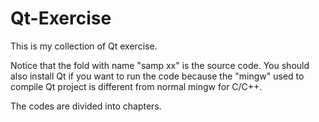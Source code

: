 # Qt-Exercise

This is my collection of Qt exercise.

Notice that the fold with name "samp xx" is the source code. You should also install Qt if you want to run the code because the "mingw" used to compile Qt project is different from normal mingw for C/C++.

The codes are divided into chapters.